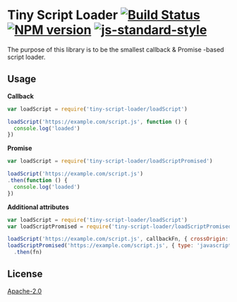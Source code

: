 # Tiny Script Loader [![Build Status](https://img.shields.io/travis/behance/tiny-script-loader.svg)](http://travis-ci.org/behance/tiny-script-loader) [![NPM version](https://img.shields.io/npm/v/tiny-script-loader.svg)](https://www.npmjs.com/package/tiny-script-loader) [![js-standard-style](https://img.shields.io/badge/code%20style-standard-brightgreen.svg)](http://standardjs.com/)

The purpose of this library is to be the smallest callback & Promise -based script loader.

## Usage

**Callback**

```js
var loadScript = require('tiny-script-loader/loadScript')

loadScript('https://example.com/script.js', function () {
  console.log('loaded')
})
```

**Promise**

```js
var loadScript = require('tiny-script-loader/loadScriptPromised')

loadScript('https://example.com/script.js')
.then(function () {
  console.log('loaded')
})
```

**Additional attributes**

```js
var loadScript = require('tiny-script-loader/loadScript')
var loadScriptPromised = require('tiny-script-loader/loadScriptPromised')

loadScript('https://example.com/script.js', callbackFn, { crossOrigin: true })
loadScriptPromised('https://example.com/script.js', { type: 'javascript' })
  .then(fn)
```
## License

[Apache-2.0](/LICENSE)
